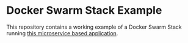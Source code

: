 # Docker Swarm Stack Example

This repository contains a working example of a Docker Swarm Stack running [this microservice based application](https://github.com/GiamBoscaro/udemy-microservices-nodejs-react).
